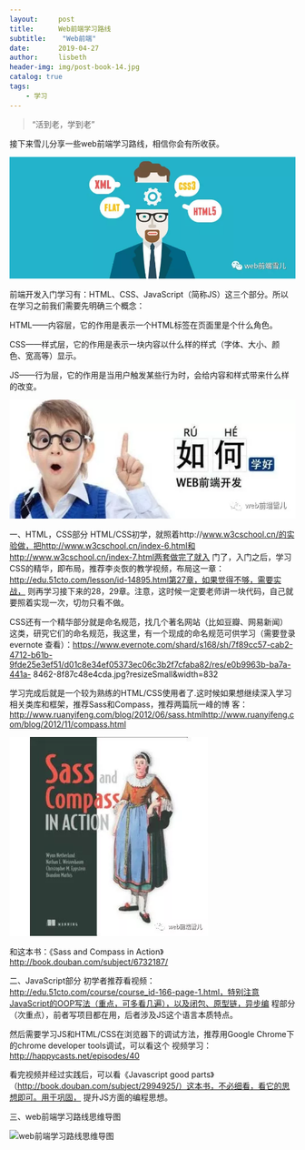 ```yaml
---
layout:     post
title:      Web前端学习路线
subtitle:    "Web前端"
date:       2019-04-27
author:     lisbeth
header-img: img/post-book-14.jpg
catalog: true
tags:
    - 学习
---
```


> “活到老，学到老”

 接下来雪儿分享一些web前端学习路线，相信你会有所收获。
 
 ![web前端学习路线](https://github.com/lisbeth0720/lisbeth0720.github.io/blob/master/img/2019-04-27-01.webp)

前端开发入门学习有：HTML、CSS、JavaScript（简称JS）这三个部分。所以在学习之前我们需要先明确三个概念：

HTML——内容层，它的作用是表示一个HTML标签在页面里是个什么角色。

CSS——样式层，它的作用是表示一块内容以什么样的样式（字体、大小、颜色、宽高等）显示。

JS——行为层，它的作用是当用户触发某些行为时，会给内容和样式带来什么样的改变。

![web前端学习路线](https://github.com/lisbeth0720/lisbeth0720.github.io/blob/master/img/2019-04-27-02.webp)

一、HTML，CSS部分
HTML/CSS初学，就照着http://www.w3cschool.cn/的实验做，把http://www.w3cschool.cn/index-6.html和http://www.w3cschool.cn/index-7.html两套做完了就入
门了，入门之后，学习CSS的精华，即布局，推荐李炎恢的教学视频，布局这一章：http://edu.51cto.com/lesson/id-14895.html第27章，如果觉得不够，需要实战，
则再学习接下来的28，29章。注意，这时候一定要老师讲一块代码，自己就要照着实现一次，切勿只看不做。

CSS还有一个精华部分就是命名规范，找几个著名网站（比如豆瓣、网易新闻）这类，研究它们的命名规范，我这里，有一个现成的命名规范可供学习（需要登录evernote
查看）：https://www.evernote.com/shard/s168/sh/7f89cc57-cab2-4712-b61b-9fde25e3ef51/d01c8e34ef05373ec06c3b2f7cfaba82/res/e0b9963b-ba7a-441a-
8462-8f87c48e4cda.jpg?resizeSmall&width=832

学习完成后就是一个较为熟练的HTML/CSS使用者了.这时候如果想继续深入学习相关类库和框架，推荐Sass和Compass，推荐两篇阮一峰的博
客：http://www.ruanyifeng.com/blog/2012/06/sass.htmlhttp://www.ruanyifeng.com/blog/2012/11/compass.html


![web前端](https://github.com/lisbeth0720/lisbeth0720.github.io/blob/master/img/2019-04-27-03.webp)

和这本书：《Sass and Compass in Action》http://book.douban.com/subject/6732187/


二、JavaScript部分
初学者推荐看视频：http://edu.51cto.com/course/course_id-166-page-1.html，特别注意JavaScript的OOP写法（重点，可多看几遍），以及闭包、原型链，异步编
程部分（次重点），前者写项目都在用，后者涉及JS这个语言本质特点。

然后需要学习JS和HTML/CSS在浏览器下的调试方法，推荐用Google Chrome下的chrome developer tools调试，可以看这个
视频学习：http://happycasts.net/episodes/40
 

看完视频并经过实践后，可以看《Javascript good parts》（http://book.douban.com/subject/2994925/）这本书，不必细看，看它的思想即可。用于巩固，
提升JS方面的编程思想。 

三、web前端学习路线思维导图

![web前端学习路线思维导图](https://github.com/lisbeth0720/lisbeth0720.github.io/blob/master/img/2019-04-27-index.webp)

